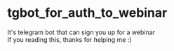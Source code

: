 # tgbot_for_auth_to_webinar
It's telegram bot that can sign you up for a webinar\
If you reading this, thanks for helping me :)
